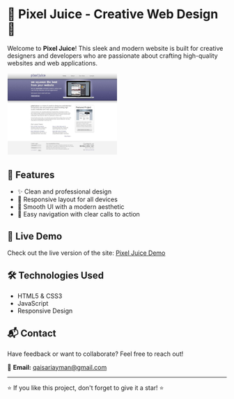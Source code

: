 # 🌟 Pixel Juice - Creative Web Design 🌟

Welcome to **Pixel Juice**! This sleek and modern website is built for creative designers and developers who are passionate about crafting high-quality websites and web applications.

<img src="website-model.png" alt="Pixel Juice Website" width="50%">

## 🚀 Features
- ✨ Clean and professional design  
- 📱 Responsive layout for all devices  
- 🎨 Smooth UI with a modern aesthetic  
- 🔗 Easy navigation with clear calls to action  

## 📂 Live Demo
Check out the live version of the site: 
<a target="_blank" href="https://qaisari.github.io/Personal-Practice/Practice1.html">Pixel Juice Demo</a>

## 🛠️ Technologies Used
- HTML5 & CSS3  
- JavaScript  
- Responsive Design  

## 📬 Contact
Have feedback or want to collaborate? Feel free to reach out!  

🔹 **Email:** qaisariayman@gmail.com   

---

⭐ If you like this project, don't forget to give it a star! ⭐  

